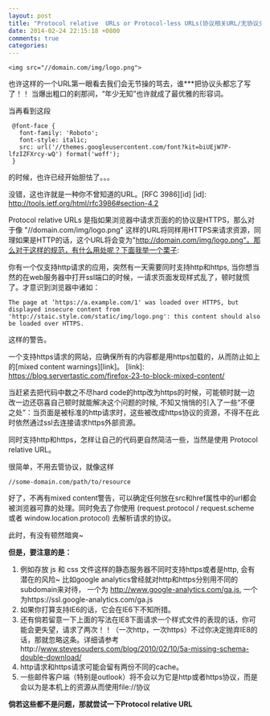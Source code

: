 ```yaml
---
layout: post
title: "Protocol relative  URLs or Protocol-less URLs(协议相关URL/无协议头的URL)"
date: 2014-02-24 22:15:18 +0800
comments: true
categories: 
---
```


```
<img src="//domain.com/img/logo.png">
```

也许这样的一个URL第一眼看去我们会无节操的骂去，谁***把协议头都忘了写了！！ 当爆出粗口的刹那间，“年少无知”也许就成了最优雅的形容词。

当再看到这段

```
 @font-face {
   font-family: 'Roboto';
   font-style: italic;
   src: url('//themes.googleusercontent.com/font?kit=biUEjW7P-lfzIZFXrcy-wQ') format('woff');
 }
```
的时候，也许已经开始胆怯了。。。

没错，这也许就是一种你不曾知道的URL。[RFC 3986][id]
[id]: http://tools.ietf.org/html/rfc3986#section-4.2

Protocol relative URLs 是指如果浏览器中请求页面的的协议是HTTPS，那么对于像 "//domain.com/img/logo.png" 这样的URL将同样用HTTPS来请求资源，同理如果是HTTP的话，这个URL将会变为"http://domain.com/img/logo.png"。那么对于这样的规范，有什么用处呢？下面我举一个栗子:

你有一个仅支持http请求的应用，突然有一天需要同时支持http和https, 当你想当然的在web服务器中打开ssl端口的时候，一请求页面发现样式乱了，顿时就慌了。才意识到浏览器中诸如：
```
The page at ‘https://a.example.com/1' was loaded over HTTPS, but displayed insecure content from
'http://staic.style.com/static/img/logo.png': this content should also be loaded over HTTPS.
```
这样的警告。

一个支持https请求的网站，应确保所有的内容都是用https加载的，从而防止如上的[mixed content warnings][link]。
[link]: https://blog.servertastic.com/firefox-23-to-block-mixed-content/

当赶紧去把代码中数之不尽hard code的http改为https的时候，可能顿时就一边改一边还窃喜自己顿时就能解决这个问题的时候, 不知又悄悄的引入了一些“不便之处”：当页面是被标准的http请求时，这些被改成https协议的资源，不得不在此时依然通过ssl去连接请求https外部资源。

同时支持http和https，怎样让自己的代码更自然简洁一些，当然是使用 Protocol relative URL。

很简单，不用去管协议，就像这样
```
//some-domain.com/path/to/resource
```
好了，不再有mixed content警告，可以确定任何放在src和href属性中的url都会被浏览器可靠的处理。同时免去了你使用 (request.protocol / request.scheme 或者 window.location.protocol) 去解析请求的协议。


此时，有没有顿然暗爽~


**但是，要注意的是：**

1. 例如存放 js 和 css 文件这样的静态服务器不同时支持https或者是http, 会有潜在的风险~ 比如google analytics曾经就对http和https分别用不同的subdomain来对待， 一个为 http://www.google-analytics.com/ga.js, 一个为https://ssl.google-analytics.com/ga.js
2. 如果你打算支持IE6的话，它会在IE6下不知所措。
3. 还有倘若留意一下上面的写法在IE8下面请求一个样式文件的表现的话，你可能会更失望，请求了两次！！（一次http，一次https）不过你决定抛弃IE8的话，那就忽略这条。详细请参考http://www.stevesouders.com/blog/2010/02/10/5a-missing-schema-double-download/
4. http请求和https请求可能会留有两份不同的cache。
5. 一些邮件客户端（特别是outlook）将不会以为它是http或者https协议，而是会以为是本机上的资源从而使用file://协议

**倘若这些都不是问题，那就尝试一下Protocol relative URL**

